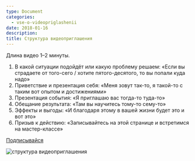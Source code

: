 ```yaml
---
type: Document
categories:
  - vse-o-videopriglashenii
date: 2018-01-16
description: 
title: Структура видеоприглашения
---
```


Длина видео 1–2 минуты.

1. В какой ситуации подойдёт или какую проблему решаем: «Если вы страдаете от того-сего / хотите пятого-десятого, то вы попали куда надо»
2. Приветствие и презентация себя: «Меня зовут так-то, я такой-то с таким вот опытом и достижениями»
3. Презентация события: «Я приглашаю вас тогда-то туда-то»
4. Обещание результата: «Там вы научитесь тому-то сему-то»
5. Эффекты и выгоды: «И благодаря этому в вашей жизни будет это и вот это»
6. Призыв к действию: «Записывайтесь на этой странице и встретимся на мастер-классе»

[Подписывайся](https://vk.com/icoach_io)

![структура видеоприглашения](https://pp.userapi.com/c639619/v639619697/8d57/t6hykBtUxC4.jpg)
